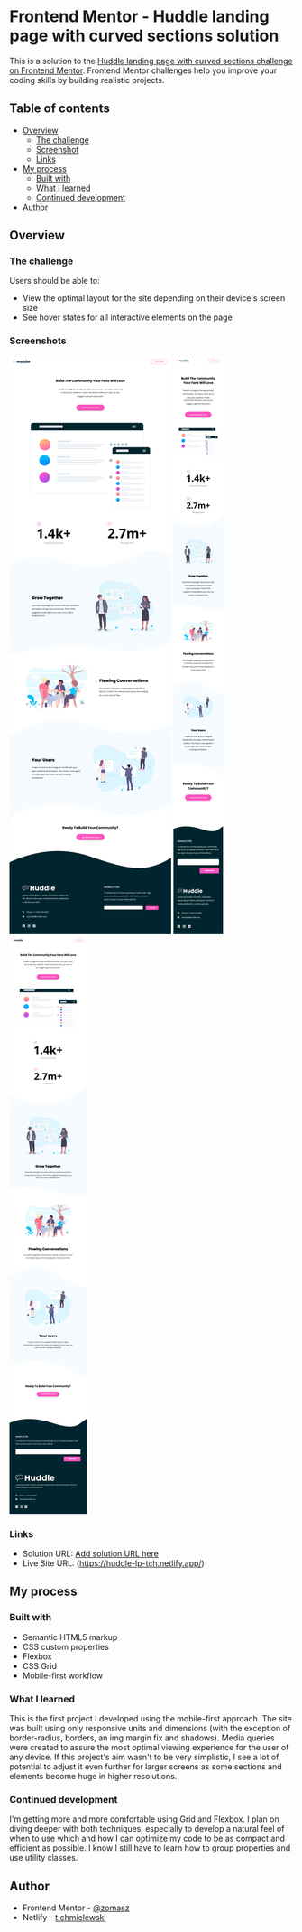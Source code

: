 # Frontend Mentor - Huddle landing page with curved sections solution

This is a solution to the [Huddle landing page with curved sections challenge on Frontend Mentor](https://www.frontendmentor.io/challenges/huddle-landing-page-with-curved-sections-5ca5ecd01e82137ec91a50f2). Frontend Mentor challenges help you improve your coding skills by building realistic projects.

## Table of contents

- [Overview](#overview)
  - [The challenge](#the-challenge)
  - [Screenshot](#screenshots)
  - [Links](#links)
- [My process](#my-process)
  - [Built with](#built-with)
  - [What I learned](#what-i-learned)
  - [Continued development](#continued-development)
- [Author](#author)

## Overview

### The challenge

Users should be able to:

- View the optimal layout for the site depending on their device's screen size
- See hover states for all interactive elements on the page

### Screenshots

![PC](./frontendmentor_huddle-lp-tch-pc.png)
![smartphone](./frontendmentor_huddle-lp-tch-mobile.png)
![tablet](./frontendmentor_huddle-lp-tch-tablet.png)

### Links

- Solution URL: [Add solution URL here](https://your-solution-url.com)
- Live Site URL: (https://huddle-lp-tch.netlify.app/)

## My process

### Built with

- Semantic HTML5 markup
- CSS custom properties
- Flexbox
- CSS Grid
- Mobile-first workflow

### What I learned

This is the first project I developed using the mobile-first approach. The site was built using only responsive units and dimensions (with the exception of border-radius, borders, an img margin fix and shadows). Media queries were created to assure the most optimal viewing experience for the user of any device. If this project's aim wasn't to be very simplistic, I see a lot of potential to adjust it even further for larger screens as some sections and elements become huge in higher resolutions.

### Continued development

I'm getting more and more comfortable using Grid and Flexbox. I plan on diving deeper with both techniques, especially to develop a natural feel of when to use which and how I can optimize my code to be as compact and efficient as possible. I know I still have to learn how to group properties and use utility classes.

## Author

- Frontend Mentor - [@zomasz](https://www.frontendmentor.io/profile/zomasz)
- Netlify - [t.chmielewski](https://app.netlify.com/teams/tchmielewski)
